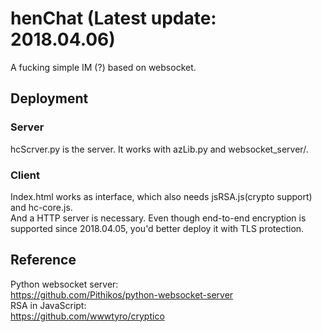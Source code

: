 # henChat (Latest update: 2018.04.06)
A fucking simple IM (?) based on websocket.<br>
## Deployment
### Server
hcScrver.py is the server. It works with azLib.py and websocket_server/.
### Client
Index.html works as interface, which also needs jsRSA.js(crypto support) and hc-core.js.<br>
And a HTTP server is necessary. Even though end-to-end encryption is supported since 2018.04.05, you'd better deploy it with TLS protection.
## Reference
Python websocket server:<br>
https://github.com/Pithikos/python-websocket-server<br>
RSA in JavaScript:<br>
https://github.com/wwwtyro/cryptico<br>
